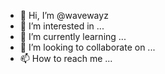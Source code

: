 - 👋 Hi, I’m @wavewayz
- 👀 I’m interested in ...
- 🌱 I’m currently learning ...
- 💞️ I’m looking to collaborate on ...
- 📫 How to reach me ...

<!---
wavewayz/wavewayz is a ✨ special ✨ repository because its `README.md` (this file) appears on your GitHub profile.
You can click the Preview link to take a look at your changes.
--->
